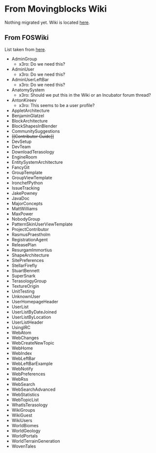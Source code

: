 # From Movingblocks Wiki

Nothing migrated yet. Wiki is located [here](http://forum.movingblocks.net/wiki/index/).

## From FOSWiki

List taken from [here](http://wiki.nanoware.org/Terasology/WebTopicList).

* AdminGroup
    * x3ro: Do we need this?
* AdminUser
    * x3ro: Do we need this?
* AdminUserLeftBar
    * x3ro: Do we need this?
* AnatomySystem
    * x3ro: Should we put this in the Wiki or an Incubator forum thread? 
* AntonKireev
    * x3ro: This seems to be a user profile?
* AppletArchitecture
* BenjaminGlatzel
* BlockArchitecture
* BlockShapesInBlender
* CommunitySuggestions
* <strike>[[Contributor Guide]]</strike>
* DevSetup
* DevTeam
* DownloadTerasology
* EngineRoom
* EntitySystemArchitecture
* FancyGit
* GroupTemplate
* GroupViewTemplate
* IronchefPython
* IssueTracking
* JakePowney
* JavaDoc
* MajorConcepts
* MattWilliams
* MaxPower
* NobodyGroup
* PatternSkinUserViewTemplate
* ProjectContributor
* RasmusPraestholm
* RegistrationAgent
* ReleasePlan
* ResurgamImmortius
* ShapeArchitecture
* SitePreferences
* StellarFirefly
* StuartBennett
* SuperSnark
* TerasologyGroup
* TextureOrigin
* UnitTesting
* UnknownUser
* UserHomepageHeader
* UserList
* UserListByDateJoined
* UserListByLocation
* UserListHeader
* UsingIRC
* WebAtom
* WebChanges
* WebCreateNewTopic
* WebHome
* WebIndex
* WebLeftBar
* WebLeftBarExample
* WebNotify
* WebPreferences
* WebRss
* WebSearch
* WebSearchAdvanced
* WebStatistics
* WebTopicList
* WhatIsTerasology
* WikiGroups
* WikiGuest
* WikiUsers
* WorldBiomes
* WorldGeology
* WorldPortals
* WorldTerrainGeneration
* WovenTales